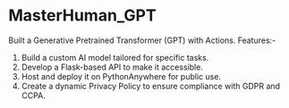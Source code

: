 # MasterHuman_GPT

Built a Generative Pretrained Transformer (GPT) with Actions.
Features:-
1. Build a custom AI model tailored for specific tasks.
2. Develop a Flask-based API to make it accessible.
3. Host and deploy it on PythonAnywhere for public use.
4. Create a dynamic Privacy Policy to ensure compliance with GDPR and CCPA.
